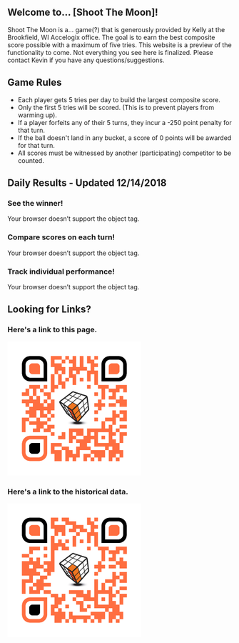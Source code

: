 ## Welcome to... [Shoot The Moon]!

Shoot The Moon is a... game(?) that is generously provided by Kelly at the Brookfield, WI Accelogix office. The goal is to earn the best composite score possible with a maximum of five tries.
This website is a preview of the functionality to come. Not everything you see here is finalized. Please contact Kevin if you have any questions/suggestions.

## Game Rules

- Each player gets 5 tries per day to build the largest composite score.
- Only the first 5 tries will be scored. (This is to prevent players from warming up).
- If a player forfeits any of their 5 turns, they incur a -250 point penalty for that turn.
- If the ball doesn't land in any bucket, a score of 0 points will be awarded for that turn.
- All scores must be witnessed by another (participating) competitor to be counted.

## Daily Results - Updated 12/14/2018

### See the winner!
<object height="335" width="650" data="graphs/12142018/12142018-pie.html"> 
    Your browser doesn’t support the object tag. 
</object>

### Compare scores on each turn!
<object height="335" width="650" data="graphs/12142018/12142018-bar.html"> 
    Your browser doesn’t support the object tag. 
</object>

### Track individual performance!
<object height="335" width="650" data="graphs/12142018/12142018-box.html"> 
    Your browser doesn’t support the object tag. 
</object>

## Looking for Links?

### Here's a link to this page.
<img src="qr-codes/QR_Code_GitHub_Pages.png" alt="Smiley face" height="300" width="300"> 

### Here's a link to the historical data.
<img src="qr-codes/QR_Code_Google_Sheets.png" alt="Smiley face" height="300" width="300"> 